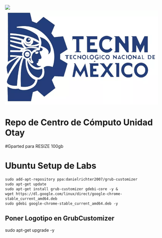 ![](http://tectijuana.edu.mx/wp-content/uploads/2014/11/Logo-Centro-de-Computo.png)
![](Logo-TecNM.jpg)

# Repo de Centro de Cómputo Unidad Otay

#Gparted para RESIZE 100gb

# Ubuntu Setup de Labs
```
sudo add-apt-repository ppa:danielrichter2007/grub-customizer
sudo apt-get update
sudo apt-get install grub-customizer gdebi-core -y &
wget https://dl.google.com/linux/direct/google-chrome-stable_current_amd64.deb 
sudo gdebi google-chrome-stable_current_amd64.deb -y
```

## Poner Logotipo en GrubCustomizer

sudo apt-get upgrade -y 

